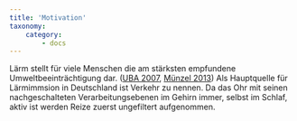 ```yaml
---
title: 'Motivation'
taxonomy:
    category:
        - docs
---
```

Lärm stellt für viele Menschen die am stärksten empfundene Umweltbeeinträchtigung dar. ([UBA 2007](https://www.umweltbundesamt.de/publikationen/laerm-unterschaetzte-risiko), [Münzel 2013](http://www.fluglaerm-koeln-bonn.de/wp-content/uploads/2015/03/Studie-Prof.-M%C3%BCnzel-Gesundheitsrelevanz-L%C3%A4rm.pdf)) Als Hauptquelle für Lärmimmsion in Deutschland ist Verkehr zu nennen.
Da das Ohr mit seinen nachgeschalteten Verarbeitungsebenen im Gehirn immer, selbst im Schlaf, aktiv ist werden Reize zuerst ungefiltert aufgenommen.
